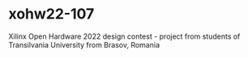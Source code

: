 # xohw22-107
Xilinx Open Hardware 2022 design contest - project from students of Transilvania University from Brasov, Romania
